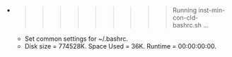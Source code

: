 * >>>>>>>>> Running inst-min-con-cld-bashrc.sh ...
  * Set common settings for ~/.bashrc.
  * Disk size = 774528K. Space Used = 36K. Runtime = 00:00:00:00.

